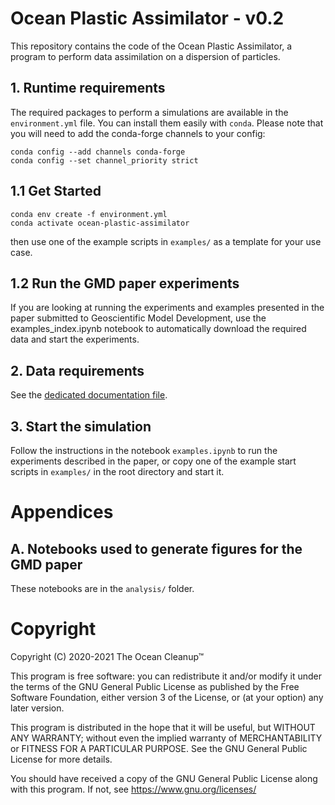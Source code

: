 # Ocean Plastic Assimilator - v0.2

This repository contains the code of the Ocean Plastic Assimilator, a program to perform data assimilation on a dispersion of particles.

## 1. Runtime requirements

The required packages to perform a simulations are available in the `environment.yml` file.
You can install them easily with `conda`. Please note that you will need to add the conda-forge channels to your config:

```
conda config --add channels conda-forge
conda config --set channel_priority strict
```

## 1.1 Get Started

```
conda env create -f environment.yml
conda activate ocean-plastic-assimilator
```

then use one of the example scripts in `examples/` as a template for your use case.

## 1.2 Run the GMD paper experiments

If you are looking at running the experiments and examples presented in the paper submitted to Geoscientific Model Development, use the examples_index.ipynb notebook to automatically download the required data and start the experiments.

## 2. Data requirements

See the [dedicated documentation file](docs/data_requirements.md).

## 3. Start the simulation

Follow the instructions in the notebook `examples.ipynb` to run the experiments described in the paper, or copy one of the example start scripts in `examples/` in the root directory and start it.

# Appendices

## A. Notebooks used to generate figures for the GMD paper

These notebooks are in the `analysis/` folder.

# Copyright

Copyright (C) 2020-2021 The Ocean Cleanup™

This program is free software: you can redistribute it and/or modify
it under the terms of the GNU General Public License as published by
the Free Software Foundation, either version 3 of the License, or
(at your option) any later version.

This program is distributed in the hope that it will be useful,
but WITHOUT ANY WARRANTY; without even the implied warranty of
MERCHANTABILITY or FITNESS FOR A PARTICULAR PURPOSE.  See the
GNU General Public License for more details.

You should have received a copy of the GNU General Public License
along with this program.  If not, see <https://www.gnu.org/licenses/>